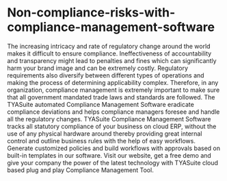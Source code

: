 # Non-compliance-risks-with-compliance-management-software
The increasing intricacy and rate of regulatory change around the world makes it difficult to ensure compliance. Ineffectiveness of accountability and transparency might lead to penalties and fines which can significantly harm your brand image and can be extremely costly. Regulatory requirements also diversify between different types of operations and making the process of determining applicability complex. Therefore, in any organization, compliance management is extremely important to make sure that all government mandated trade laws and standards are followed. The TYASuite automated Compliance Management Software eradicate compliance deviations and helps compliance managers foresee and handle all the regulatory changes. TYASuite Compliance Management Software tracks all statutory compliance of your business on cloud ERP, without the use of any physical hardware around thereby providing great internal control and outline business rules with the help of easy workflows. Generate customized policies and build workflows with approvals based on built-in templates in our software. Visit our website, get a free demo and give your company the power of the latest technology with TYASuite cloud based plug and play Compliance Management Tool.
